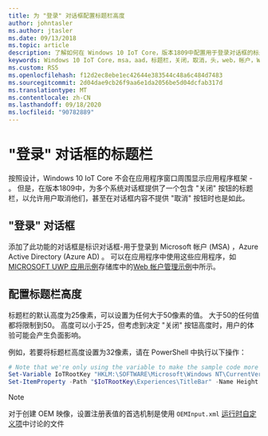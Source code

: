 ```yaml
---
title: 为 "登录" 对话框配置标题栏高度
author: johntasler
ms.author: jtasler
ms.date: 09/13/2018
ms.topic: article
description: 了解如何在 Windows 10 IoT Core，版本1809中配置用于登录对话框的标题栏高度。
keywords: Windows 10 IoT Core，msa，aad，标题栏，关闭，取消，头，web，帐户，WebAccountManagement，登录，签署
ms.custom: RS5
ms.openlocfilehash: f12d2ec8ebe1ec42644e383544c48a6c484d7483
ms.sourcegitcommit: 2d04dae9cb26f9aa6e1da2056be5d04dcfab317d
ms.translationtype: MT
ms.contentlocale: zh-CN
ms.lasthandoff: 09/18/2020
ms.locfileid: "90782889"
---
```

# <a name="title-bars-for-sign-in-dialogs"></a>"登录" 对话框的标题栏

按照设计，Windows 10 IoT Core 不会在应用程序窗口周围显示应用程序框架 \- 。 但是，在版本1809中，为多个系统对话框提供了一个包含 "关闭" 按钮的标题栏，以允许用户取消他们，甚至在对话框内容不提供 "取消" 按钮时也是如此。

## <a name="sign-in-dialog-boxes"></a>"登录" 对话框

添加了此功能的对话框是标识对话框-用于登录到 Microsoft 帐户 (MSA) ，Azure Active Directory (Azure AD) 。 可以在应用程序中使用这些应用程序，如[MICROSOFT UWP 应用示例](https://github.com/Microsoft/Windows-universal-samples)存储库中的[Web 帐户管理示例](https://github.com/Microsoft/Windows-universal-samples/tree/master/Samples/WebAccountManagement)中所示。

## <a name="configuring-the-title-bar-height"></a>配置标题栏高度

标题栏的默认高度为25像素，可以设置为任何大于50像素的值。 大于50的任何值都将限制到50。 高度可以小于25，但考虑到决定 "关闭" 按钮高度时，用户的体验可能会产生负面影响。

例如，若要将标题栏高度设置为32像素，请在 PowerShell 中执行以下操作：
```powershell
# Note that we're only using the variable to make the sample code more narrow
Set-Variable IoTRootKey "HKLM:\SOFTWARE\Microsoft\Windows NT\CurrentVersion\Winlogon\IoTShellExtension"
Set-ItemProperty -Path "$IoTRootKey\Experiences\TitleBar" -Name Height -Type DWord -Value 32
```

> [!NOTE]
> 对于创建 OEM 映像，设置注册表值的首选机制是使用 `OEMInput.xml` [运行时自定义项](/windows-hardware/manufacture/iot/oscustomizations#runtime-customizations)中讨论的文件
